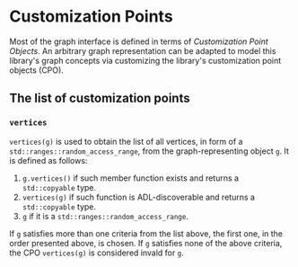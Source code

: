 # Customization Points

Most of the graph interface is defined in terms of _Customization Point Objects_. 
An arbitrary graph representation can be adapted to model this library's graph concepts via customizing the library's customization point objects (CPO).


## The list of customization points

### `vertices`

`vertices(g)` is used to obtain the list of all vertices, in form of a `std::ranges::random_access_range`, from the  graph-representing object `g`.
It is defined as follows:

 1. `g.vertices()` if such member function exists and returns a `std::copyable` type.
 2. `vertices(g)` if such function is ADL-discoverable and returns a `std::copyable` type.
 3. `g` if it is a `std::ranges::random_access_range`.

If `g` satisfies more than one criteria from the list above, the first one, in the order presented above, is chosen.
If `g` satisfies none of the above criteria, the CPO `vertices(g)` is considered invald for `g`.
